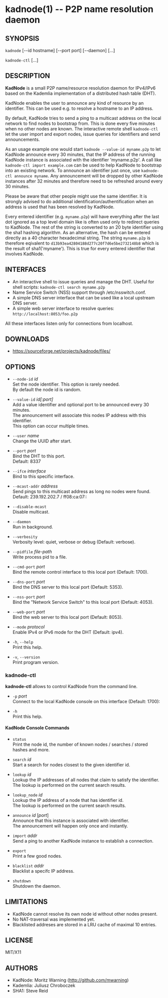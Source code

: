 kadnode(1) -- P2P name resolution daemon
=======================================

## SYNOPSIS

`kadnode`  [--id hostname] [--port port] [--daemon] [...]

`kadnode-ctl`  [...]

## DESCRIPTION

**KadNode** is a small P2P name/resource resolution daemon for IPv4/IPv6 based on the Kademlia
implementation of a distributed hash table (DHT).

KadNode enables the user to announce any kind of resource by an identifier.
This can be used e.g. to resolve a hostname to an IP address.

By default, KadNode tries to send a ping to a multicast address on the local network
to find nodes to bootstrap from. This is done every five minutes when no other nodes are known.
The interactive remote shell `kadnode-ctl` let the user import and export nodes, issue queries for
identifiers and send announcements.

As an usage example one would start `kadnode --value-id myname.p2p` to let KadNode
announce every 30 minutes, that the IP address of the running KadNode instance
is associated with the identifier 'myname.p2p'.
A call like `kadnode-ctl import example.com` can be used to help KadNode to bootstrap
into an existing network.
To announce an identifier just once, use `kadnode-ctl announce myname`.
Any announcement will be dropped by other KadNode instances after 32 minutes and
therefore need to be refreshed around every 30 minutes.

Please be aware that other people might use the same identifier.
It is strongly advised to do additional identification/authentification
when an address is used that has been resolved by KadNode.

Every entered identifier (e.g. `myname.p2p`) will have everything after the last dot ignored as a top level domain like
is often used only to redirect queries to KadNode.
The rest of the string is converted to an 20 byte identifier using the sha1 hashing algorithm.
As an alternative, the hash can be entered directly as a 40 character hexadecimal string.
The string `myname.p2p` is therefore eqivalent to `d13b93ea42804188d277c20f7d6e5be2732148b8`
which is the result of sha1('myname'). This is true for every entered identifier that involves KadNode.

## INTERFACES

  * An interactive shell to issue queries and manage the DHT. Useful for shell scripts:
  `kadnode-ctl search myname.p2p`
  * Name Service Switch (NSS) support through /etc/nsswitch.conf.
  * A simple DNS server interface that can be used like a local upstream DNS server.
  * A simple web server interface to resolve queries: `http://localhost:8053/foo.p2p`

All these interfaces listen only for connections from localhost.

## DOWNLOADS

  * https://sourceforge.net/projects/kadnode/files/

## OPTIONS
  * `--node-id` *id*  
    Set the node identifier. This option is rarely needed.  
	By default the node id is random.

  * `--value-id` *id[:port]*  
    Add a value identifier and optional port to be announced every 30 minutes.  
    The announcement will associate this nodes IP address with this identifier.  
    This option can occur multiple times.

  * `--user` *name*  
    Change the UUID after start.

  * `--port` *port*  
    Bind the DHT to this port.  
    Default: 8337

  * `--ifce` *interface*  
    Bind to this specific interface.

  * `--mcast-addr` *address*  
    Send pings to this multicast address as long no nodes were found.  
    Default: 239.192.202.7 / ff08:ca:07::

  * `--disable-mcast`  
   Disable multicast.

  * `--daemon`  
    Run in background.

  * `--verbosity`  
    Verbosity level: quiet, verbose or debug (Default: verbose).

  * `--pidfile` *file-path*  
    Write process pid to a file.

  * `--cmd-port` *port*  
    Bind the remote control interface to this local port (Default: 1700).

  * `--dns-port` *port*  
    Bind the DNS server to this local port (Default: 5353).

  * `--nss-port` *port*  
    Bind the "Network Service Switch" to this local port (Default: 4053).

  * `--web-port` *port*  
    Bind the web server to this local port (Default: 8053).

  * `--mode` *protocol*  
    Enable IPv4 or IPv6 mode for the DHT (Default: ipv4).

  * `-h`, `--help`  
    Print this help.

  * `-v`, `--version`  
    Print program version.

### kadnode-ctl

**kadnode-ctl** allows to control KadNode from the command line.

  * `-p` *port*  
    Connect to the local KadNode console on this interface (Default: 1700):

  * `-h`  
    Print this help.

#### KadNode Console Commands

  * `status`  
    Print the node id, the number of known nodes / searches / stored hashes and more.

  * `search` *id*  
    Start a search for nodes closest to the given identifier id.

  * `lookup` *id*  
    Lookup the IP addresses of all nodes that claim to satisfy the identifier.  
	The lookup is performed on the current search results.

  * `lookup_node` *id*  
    Lookup the IP address of a node that has identifier id.  
	The lookup is performed on the current search results.

  * `announce` *id* [*port*]  
    Announce that this instance is associated with identifier.  
    The announcement will happen only once and instantly.

  * `import` *addr*  
    Send a ping to another KadNode instance to establish a connection.

  * `export`  
    Print a few good nodes.

  * `blacklist` *addr*  
    Blacklist a specifc IP address.

  * `shutdown`  
    Shutdown the daemon.

## LIMITATIONS

  * KadNode cannot resolve its own node id without other nodes present.
  * No NAT-traversal was implemented yet.
  * Blacklisted addreses are stored in a LRU cache of maximal 10 entries.

## LICENSE

  MIT/X11

## AUTHORS

  * KadNode: Moritz Warning (http://github.com/mwarning)
  * Kademlia: Juliusz Chroboczek
  * SHA1: Steve Reid
